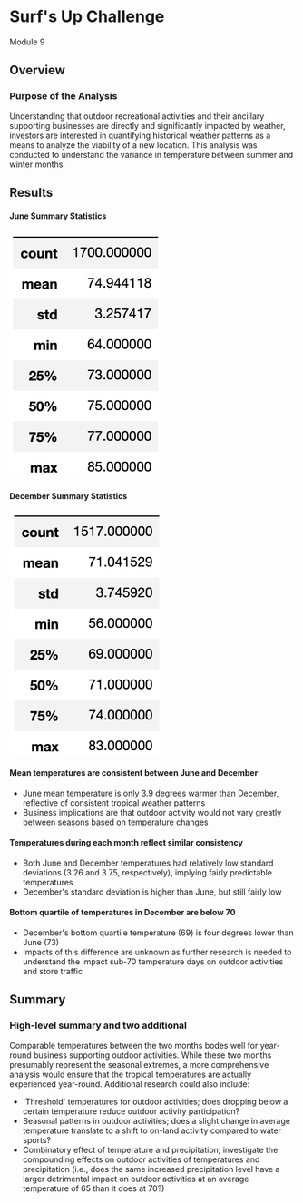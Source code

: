 # Surf's Up Challenge
Module 9

## Overview
### Purpose of the Analysis
Understanding that outdoor recreational activities and their ancillary supporting businesses are directly and significantly impacted by weather, investors are interested in quantifying historical weather patterns as a means to analyze the viability of a new location.  This analysis was conducted to understand the variance in temperature between summer and winter months.

## Results

#### June Summary Statistics
![june_summary_stats](https://github.com/benclark62/surfs_up/blob/main/june_temp.png)  

#### December Summary Statistics
![dec_summary_stats](https://github.com/benclark62/surfs_up/blob/main/dec_temp.png)

#### Mean temperatures are consistent between June and December
- June mean temperature is only 3.9 degrees warmer than December, reflective of consistent tropical weather patterns
- Business implications are that outdoor activity would not vary greatly between seasons based on temperature changes
#### Temperatures during each month reflect similar consistency
- Both June and December temperatures had relatively low standard deviations (3.26 and 3.75, respectively), implying fairly predictable temperatures
- December's standard deviation is higher than June, but still fairly low
#### Bottom quartile of temperatures in December are below 70
- December's bottom quartile temperature (69) is four degrees lower than June (73)
- Impacts of this difference are unknown as further research is needed to understand the impact sub-70 temperature days on outdoor activities and store traffic

## Summary
### High-level summary and two additional 
Comparable temperatures between the two months bodes well for year-round business supporting outdoor activities.  While these two months presumably represent the seasonal extremes, a more comprehensive analysis would ensure that the tropical temperatures are actually experienced year-round.  Additional research could also include:
- 'Threshold' temperatures for outdoor activities; does dropping below a certain temperature reduce outdoor activity participation?
- Seasonal patterns in outdoor activities; does a slight change in average temperature translate to a shift to on-land activity compared to water sports?
- Combinatory effect of temperature and precipitation; investigate the compounding effects on outdoor activities of temperatures and precipitation (i.e., does the same increased precipitation level have a larger detrimental impact on outdoor activities at an average temperature of 65 than it does at 70?)
